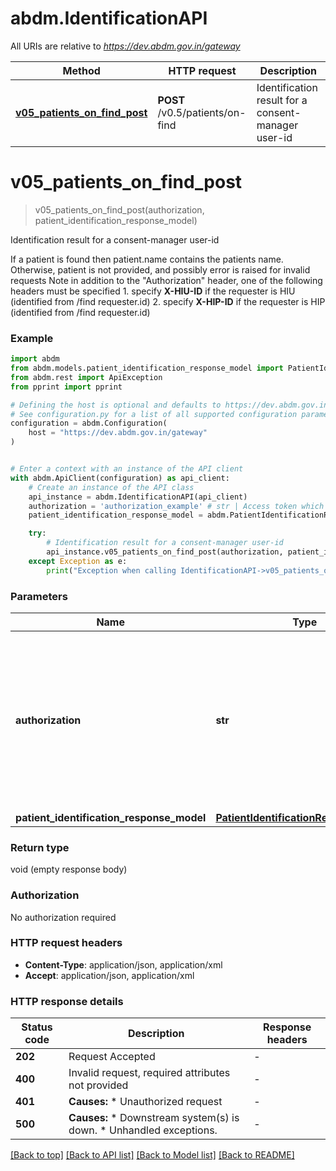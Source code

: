 # abdm.IdentificationAPI

All URIs are relative to *https://dev.abdm.gov.in/gateway*

Method | HTTP request | Description
------------- | ------------- | -------------
[**v05_patients_on_find_post**](IdentificationAPI.md#v05_patients_on_find_post) | **POST** /v0.5/patients/on-find | Identification result for a consent-manager user-id


# **v05_patients_on_find_post**
> v05_patients_on_find_post(authorization, patient_identification_response_model)

Identification result for a consent-manager user-id

If a patient is found then patient.name contains the patients name.  Otherwise, patient is not provided, and possibly error is raised for invalid requests Note in addition to the \"Authorization\" header, one of the following headers must be specified 1. specify **X-HIU-ID** if the requester is HIU (identified from /find requester.id) 2. specify **X-HIP-ID** if the requester is HIP (identified from /find requester.id) 

### Example


```python
import abdm
from abdm.models.patient_identification_response_model import PatientIdentificationResponseModel
from abdm.rest import ApiException
from pprint import pprint

# Defining the host is optional and defaults to https://dev.abdm.gov.in/gateway
# See configuration.py for a list of all supported configuration parameters.
configuration = abdm.Configuration(
    host = "https://dev.abdm.gov.in/gateway"
)


# Enter a context with an instance of the API client
with abdm.ApiClient(configuration) as api_client:
    # Create an instance of the API class
    api_instance = abdm.IdentificationAPI(api_client)
    authorization = 'authorization_example' # str | Access token which was issued after successful login with gateway auth server, which will be sent by gateway to authenticate itself with API bridge.
    patient_identification_response_model = abdm.PatientIdentificationResponseModel() # PatientIdentificationResponseModel | 

    try:
        # Identification result for a consent-manager user-id
        api_instance.v05_patients_on_find_post(authorization, patient_identification_response_model)
    except Exception as e:
        print("Exception when calling IdentificationAPI->v05_patients_on_find_post: %s\n" % e)
```



### Parameters


Name | Type | Description  | Notes
------------- | ------------- | ------------- | -------------
 **authorization** | **str**| Access token which was issued after successful login with gateway auth server, which will be sent by gateway to authenticate itself with API bridge. | 
 **patient_identification_response_model** | [**PatientIdentificationResponseModel**](PatientIdentificationResponseModel.md)|  | 

### Return type

void (empty response body)

### Authorization

No authorization required

### HTTP request headers

 - **Content-Type**: application/json, application/xml
 - **Accept**: application/json, application/xml

### HTTP response details

| Status code | Description | Response headers |
|-------------|-------------|------------------|
**202** | Request Accepted |  -  |
**400** | Invalid request, required attributes not provided  |  -  |
**401** | **Causes:**   * Unauthorized request  |  -  |
**500** | **Causes:**   * Downstream system(s) is down.   * Unhandled exceptions.  |  -  |

[[Back to top]](#) [[Back to API list]](../README.md#documentation-for-api-endpoints) [[Back to Model list]](../README.md#documentation-for-models) [[Back to README]](../README.md)

